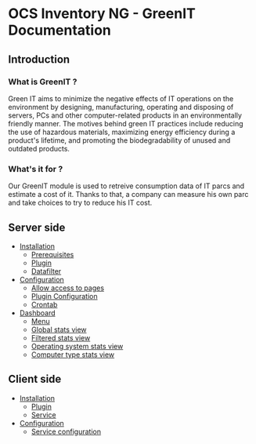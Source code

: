 # OCS Inventory NG - GreenIT Documentation

## Introduction

### What is GreenIT ?
Green IT aims to minimize the negative effects of IT operations on the environment by designing, manufacturing, operating and disposing of servers, PCs and other computer-related products in an environmentally friendly manner. The motives behind green IT practices include reducing the use of hazardous materials, maximizing energy efficiency during a product's lifetime, and promoting the biodegradability of unused and outdated products.

### What's it for ?
Our GreenIT module is used to retreive consumption data of IT parcs and estimate a cost of it. Thanks to that, a company can measure his own parc and take choices to try to reduce his IT cost.

## Server side

- [Installation](01.Server/Server-installation-and-configuration.md#installation)
    - [Prerequisites](01.Server/Server-installation-and-configuration.md#prerequisites)
    - [Plugin](01.Server/Server-installation-and-configuration.md#plugin)
    - [Datafilter](01.Server/Server-installation-and-configuration.md#datafilter)
- [Configuration](01.Server/Server-installation-and-configuration.md#configuration)
    - [Allow access to pages](01.Server/Server-installation-and-configuration.md#allow-access-to-greenit-pages)
    - [Plugin Configuration](01.Server/Server-installation-and-configuration.md#plugin-configuration)
    - [Crontab](01.Server/Server-installation-and-configuration.md#crontab)
- [Dashboard](01.Server/Dashboard.md)
    - [Menu](01.Server/Dashboard.md)
    - [Global stats view](01.Server/Dashboard.md#the-global-statistics)
    - [Filtered stats view](01.Server/Dashboard.md#filtered-statistics)
    - [Operating system stats view](01.Server/Dashboard.md#operating-system-statistics)
    - [Computer type stats view](01.Server/Dashboard.md#computer-type-statistics)

## Client side

- [Installation](02.Client/Client-installation-and-configuration.md#installation)
    - [Plugin](02.Client/Client-installation-and-configuration.md#plugin)
    - [Service](02.Client/Client-installation-and-configuration.md#service)
- [Configuration](02.Client/Client-installation-and-configuration.md#configuration)
    - [Service configuration](02.Client/Client-installation-and-configuration.md#service-configuration)